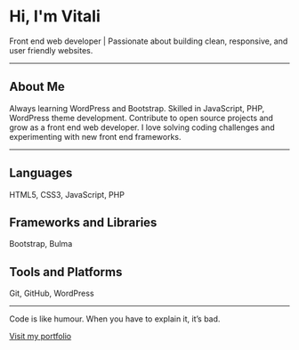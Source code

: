 # Hi, I'm Vitali

Front end web developer | Passionate about building clean, responsive, and user friendly websites.  

---

## About Me  
Always learning WordPress and Bootstrap. Skilled in JavaScript, PHP, WordPress theme development. Contribute to open source projects and grow as a front end web developer. I love solving coding challenges and experimenting with new front end frameworks.

--- 

## Languages 
HTML5, CSS3, JavaScript, PHP

## Frameworks and Libraries  
Bootstrap, Bulma

## Tools and Platforms  
Git, GitHub, WordPress

---

Code is like humour. When you have to explain it, it’s bad.

[Visit my portfolio](https://vitali.dev)
